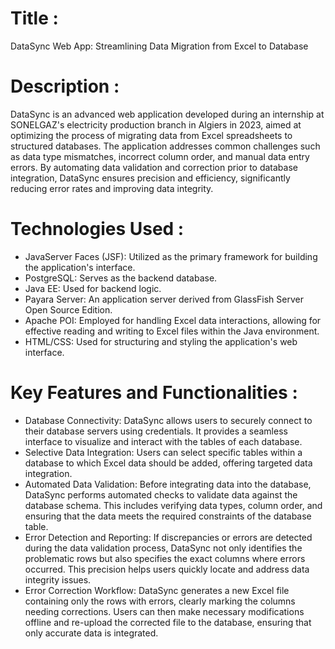 # Title :

DataSync Web App: Streamlining Data Migration from Excel to Database

# Description : 

DataSync is an advanced web application developed during an internship at SONELGAZ's electricity production branch in Algiers in 2023, aimed at optimizing the process of migrating data from Excel spreadsheets to structured databases. The application addresses common challenges such as data type mismatches, incorrect column order, and manual data entry errors. By automating data validation and correction prior to database integration, DataSync ensures precision and efficiency, significantly reducing error rates and improving data integrity.

# Technologies Used :

- JavaServer Faces (JSF): Utilized as the primary framework for building the application's interface.
- PostgreSQL: Serves as the backend database.
- Java EE: Used for backend logic.
- Payara Server: An application server derived from GlassFish Server Open Source Edition.
- Apache POI: Employed for handling Excel data interactions, allowing for effective reading and writing to Excel files within the Java environment.
- HTML/CSS: Used for structuring and styling the application's web interface.

# Key Features and Functionalities : 

- Database Connectivity: DataSync allows users to securely connect to their database servers using credentials. It provides a seamless interface to visualize and interact with the tables of each database.
- Selective Data Integration: Users can select specific tables within a database to which Excel data should be added, offering targeted data integration.
- Automated Data Validation: Before integrating data into the database, DataSync performs automated checks to validate data against the database schema. This includes verifying data types, column order, and ensuring that the data meets the required constraints of the database table.
- Error Detection and Reporting: If discrepancies or errors are detected during the data validation process, DataSync not only identifies the problematic rows but also specifies the exact columns where errors occurred. This precision helps users quickly locate and address data integrity issues.
- Error Correction Workflow: DataSync generates a new Excel file containing only the rows with errors, clearly marking the columns needing corrections. Users can then make necessary modifications offline and re-upload the corrected file to the database, ensuring that only accurate data is integrated.
